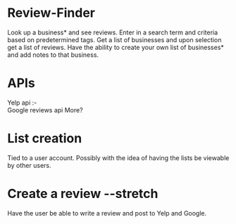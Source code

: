 # Review-Finder
Look up a business* and see reviews.
Enter in a search term and criteria based on predetermined tags. Get a list of businesses and upon selection get a list of reviews.
Have the ability to create your own list of businesses* and add notes to that business.


# APIs
Yelp api
:-  
Google reviews api
More?

# List creation
Tied to a user account. Possibly with the idea of having the lists be viewable by other users.

# Create a review --stretch
Have the user be able to write a review and post to Yelp and Google. 
